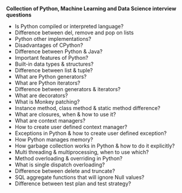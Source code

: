 **Collection of Python, Machine Learning and Data Science interview questions**

- Is Python compiled or interpreted language?
- Difference between del, remove and pop on lists
- Python other implementations?
- Disadvantages of CPython?
- Difference between Python & Java?
- Important features of Python?
- Built-in data types & structures?
- Difference between list & tuple?
- What are Python generators?
- What are Python iterators?
- Difference between generators & iterators?
- What are decorators?
- What is Monkey patching?
- Instance method, class method & static method difference?
- What are closures, when & how to use it?
- What are context managers?
- How to create user defined context manager?
- Exceptions in Python & how to create user defined exception?
- How Python manages memory?
- How garbage collection works in Python & how to do it explicitly?
- Multi threading & multiprocessing, when to use which?
- Method overloading & overriding in Python?
- What is single dispatch overloading?
- Difference between delete and truncate?
- SQL aggregate functions that will ignore Null values?
- Difference between test plan and test strategy?
